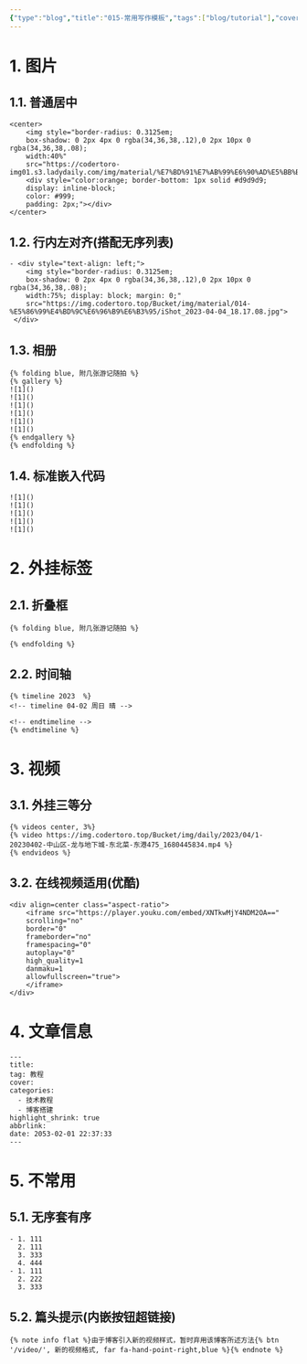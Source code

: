 ```yaml
---
{"type":"blog","title":"015-常用写作模板","tags":["blog/tutorial"],"cover":null,"categories":["技术教程","博客搭建"],"highlight_shrink":false,"toc_expand":true,"abbrlink":"70c5d4ac","establish":"2023-04-04 19:13:30","dg-publish":true,"permalink":"/Blog/015-常用写作模板/","dgPassFrontmatter":true,"created":"2025-02-21T11:01:33.133+08:00","updated":"2025-03-04T19:04:24.868+08:00"}
---
```



<!-- [toc] -->
# 1. 图片
## 1.1. 普通居中
```
<center>
    <img style="border-radius: 0.3125em;
    box-shadow: 0 2px 4px 0 rgba(34,36,38,.12),0 2px 10px 0 rgba(34,36,38,.08);
    width:40%" 
    src="https://codertoro-img01.s3.ladydaily.com/img/material/%E7%BD%91%E7%AB%99%E6%90%AD%E5%BB%BA.jpg">
    <div style="color:orange; border-bottom: 1px solid #d9d9d9;
    display: inline-block;
    color: #999;
    padding: 2px;"></div>
</center>
```

## 1.2. 行内左对齐(搭配无序列表)
```
- <div style="text-align: left;">
    <img style="border-radius: 0.3125em;
    box-shadow: 0 2px 4px 0 rgba(34,36,38,.12),0 2px 10px 0 rgba(34,36,38,.08);
    width:75%; display: block; margin: 0;" 
    src="https://img.codertoro.top/Bucket/img/material/014-%E5%86%99%E4%BD%9C%E6%96%B9%E6%B3%95/iShot_2023-04-04_18.17.08.jpg">
 </div>
```

## 1.3. 相册
```
{% folding blue, 附几张游记随拍 %}
{% gallery %}
![1]()
![1]()
![1]()
![1]()
![1]()
![1]()
{% endgallery %}
{% endfolding %}
```

## 1.4. 标准嵌入代码
```
![1]()
![1]()
![1]()
![1]()
![1]()
```

# 2. 外挂标签
## 2.1. 折叠框
```
{% folding blue, 附几张游记随拍 %}

{% endfolding %}
```
## 2.2. 时间轴
```
{% timeline 2023  %}
<!-- timeline 04-02 周日 晴 -->

<!-- endtimeline -->
{% endtimeline %}
```

# 3. 视频
## 3.1. 外挂三等分
```
{% videos center, 3%}
{% video https://img.codertoro.top/Bucket/img/daily/2023/04/1-20230402-中山区-龙与地下城-东北菜-东港475_1680445834.mp4 %}
{% endvideos %}
```
## 3.2. 在线视频适用(优酷)
```
<div align=center class="aspect-ratio">
    <iframe src="https://player.youku.com/embed/XNTkwMjY4NDM2OA==" 
    scrolling="no" 
    border="0" 
    frameborder="no" 
    framespacing="0" 
    autoplay="0"
    high_quality=1
    danmaku=1 
    allowfullscreen="true"> 
    </iframe>
</div>
```

# 4. 文章信息
```
---
title: 
tag: 教程
cover: 
categories:
  - 技术教程
  - 博客搭建
highlight_shrink: true
abbrlink: 
date: 2053-02-01 22:37:33
---
```

# 5. 不常用
## 5.1. 无序套有序
```
- 1. 111
  2. 111
  3. 333
  4. 444
- 1. 111
  2. 222
  3. 333
```

## 5.2. 篇头提示(内嵌按钮超链接)
```
{% note info flat %}由于博客引入新的视频样式，暂时弃用该博客所述方法{% btn '/video/', 新的视频格式, far fa-hand-point-right,blue %}{% endnote %}
```